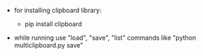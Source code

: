 - for installing clipboard library:
    * pip install clipboard

- while running use "load", "save", "list" commands like  "python multiclipboard.py save"

